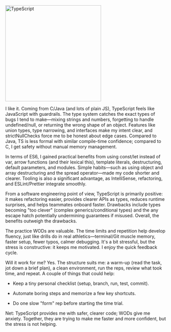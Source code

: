 <img src="{{ '/img/typescript.jpg' | relative_url }}" alt="TypeScript" class="img-fluid rounded float-start pe-4" style="width:300px; height:auto;" />

I like it.  Coming from C/Java (and lots of plain JS), TypeScript feels like JavaScript with guardrails.  The type system catches the exact types of bugs I tend to make—mixing strings and numbers, forgetting to handle undefined/null, or returning the wrong shape of an object.  Features like union types, type narrowing, and interfaces make my intent clear, and strictNullChecks force me to be honest about edge cases.  Compared to Java, TS is less formal with similar compile-time confidence; compared to C, I get safety without manual memory management.

In terms of ES6, I gained practical benefits from using const/let instead of var, arrow functions (and their lexical this), template literals, destructuring, default parameters, and modules.  Simple habits—such as using object and array destructuring and the spread operator—made my code shorter and clearer.  Tooling is also a significant advantage, as IntelliSense, refactoring, and ESLint/Prettier integrate smoothly.

From a software engineering point of view, TypeScript is primarily positive: it makes refactoring easier, provides clearer APIs as types, reduces runtime surprises, and helps teammates onboard faster.  Drawbacks include types becoming "too clever" (complex generics/conditional types) and the any escape hatch potentially undermining guarantees if misused.  Overall, the benefits outweigh the drawbacks.

The practice WODs are valuable.  The time limits and repetition help develop fluency, just like drills do in real athletics—terminal/Git muscle memory, faster setup, fewer typos, calmer debugging.  It's a bit stressful, but the stress is constructive: it keeps me motivated.  I enjoy the quick feedback cycle.

Will it work for me?  Yes.  The structure suits me: a warm-up (read the task, jot down a brief plan), a clean environment, run the reps, review what took time, and repeat.  A couple of things that could help:

-	Keep a tiny personal checklist (setup, branch, run, test, commit).
  
-	Automate boring steps and memorize a few key shortcuts.
  
- Do one slow "form" rep before starting the time trial.
  
Net: TypeScript provides me with safer, clearer code; WODs give me anxiety.  Together, they are trying to make me faster and more confident, but the stress is not helping.
